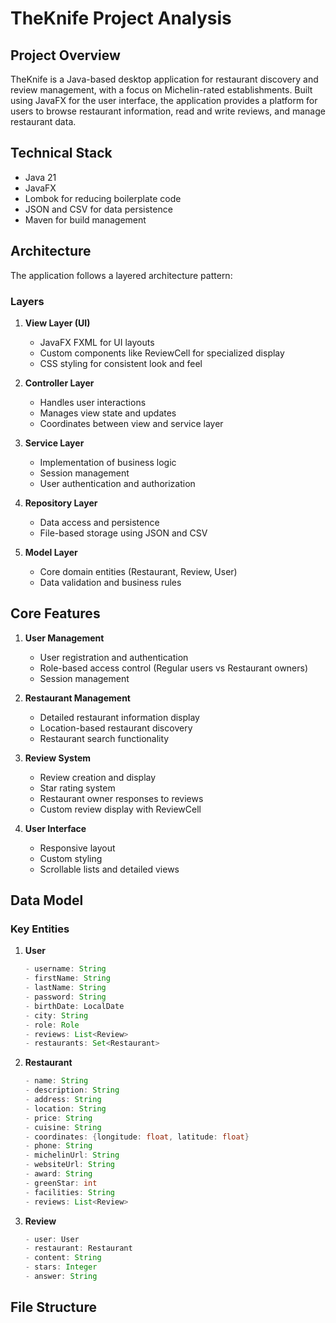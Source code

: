 # TheKnife Project Analysis

## Project Overview

TheKnife is a Java-based desktop application for restaurant discovery and review management, with a focus on Michelin-rated establishments. Built using JavaFX for the user interface, the application provides a platform for users to browse restaurant information, read and write reviews, and manage restaurant data.

## Technical Stack

- Java 21 
- JavaFX 
- Lombok for reducing boilerplate code
- JSON and CSV for data persistence
- Maven for build management

## Architecture

The application follows a layered architecture pattern:

### Layers
1. **View Layer (UI)**
   - JavaFX FXML for UI layouts
   - Custom components like ReviewCell for specialized display
   - CSS styling for consistent look and feel

2. **Controller Layer**
   - Handles user interactions
   - Manages view state and updates
   - Coordinates between view and service layer

3. **Service Layer**
   - Implementation of business logic
   - Session management
   - User authentication and authorization

4. **Repository Layer**
   - Data access and persistence
   - File-based storage using JSON and CSV

5. **Model Layer**
   - Core domain entities (Restaurant, Review, User)
   - Data validation and business rules

## Core Features

1. **User Management**
   - User registration and authentication
   - Role-based access control (Regular users vs Restaurant owners)
   - Session management

2. **Restaurant Management**
   - Detailed restaurant information display
   - Location-based restaurant discovery
   - Restaurant search functionality

3. **Review System**
   - Review creation and display
   - Star rating system
   - Restaurant owner responses to reviews
   - Custom review display with ReviewCell

4. **User Interface**
   - Responsive layout
   - Custom styling
   - Scrollable lists and detailed views

## Data Model

### Key Entities

1. **User**
   ```java
   - username: String
   - firstName: String
   - lastName: String
   - password: String
   - birthDate: LocalDate
   - city: String
   - role: Role
   - reviews: List<Review>
   - restaurants: Set<Restaurant>
   ```

2. **Restaurant**
   ```java
   - name: String
   - description: String
   - address: String
   - location: String
   - price: String
   - cuisine: String
   - coordinates: {longitude: float, latitude: float}
   - phone: String
   - michelinUrl: String
   - websiteUrl: String
   - award: String
   - greenStar: int
   - facilities: String
   - reviews: List<Review>
   ```

3. **Review**
   ```java
   - user: User
   - restaurant: Restaurant
   - content: String
   - stars: Integer
   - answer: String
   ```

## File Structure
